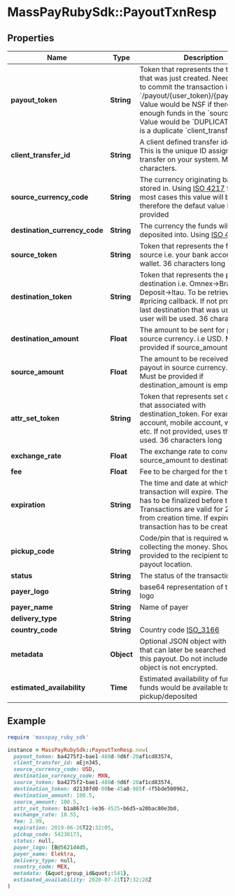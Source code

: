 # MassPayRubySdk::PayoutTxnResp

## Properties

| Name | Type | Description | Notes |
| ---- | ---- | ----------- | ----- |
| **payout_token** | **String** | Token that represents the transaction that was just created. Need to be used to commit the transaction in &#x60;/payout/{user_token}/{payout_token}&#x60;. Value would be NSF if there are not enough funds in the &#x60;source_token&#x60;. Value would be &#x60;DUPLICATE&#x60; if there is a duplicate &#x60;client_transfer_id&#x60;. |  |
| **client_transfer_id** | **String** | A client defined transfer identifier. This is the unique ID assigned to the transfer on your system. Max 50 characters. |  |
| **source_currency_code** | **String** | The currency originating balance is stored in. Using [ISO 4217](https://en.wikipedia.org/wiki/ISO_4217) format. In most cases this value will be USD, and therefore the defaut value if none is provided |  |
| **destination_currency_code** | **String** | The currency the funds will be deposited into. Using [ISO 4217](https://en.wikipedia.org/wiki/ISO_4217) format |  |
| **source_token** | **String** | Token that represents the funding source i.e. your bank account, user&#39;s wallet. 36 characters long |  |
| **destination_token** | **String** | Token that represents the payout destination i.e. Omnex-&gt;Brazil-&gt;Bank Deposit-&gt;Itau. To be retrieved from the #pricing callback. If not provided, the last destination that was used for this user will be used. 36 characters long |  |
| **destination_amount** | **Float** | The amount to be sent for payout in source currency. i.e USD. Must be provided if source_amount is empty |  |
| **source_amount** | **Float** | The amount to be received by the payout in source currency. i.e USD. Must be provided if destination_amount is empty |  |
| **attr_set_token** | **String** | Token that represents set of attributes that associated with destination_token. For example, bank account, mobile account, wallet id, etc. If not provided, uses the last one used. 36 characters long |  |
| **exchange_rate** | **Float** | The exchange rate to convert source_amount to destination_amount |  |
| **fee** | **Float** | Fee to be charged for the transaction |  |
| **expiration** | **String** | The time and date at which the transaction will expire. The transaction has to be finalized before this time. Transactions are valid for 2 minutes from creation time. If expired, a new transaction has to be created. |  |
| **pickup_code** | **String** | Code/pin that is required when collecting the money. Should be provided to the recipient to present to payout location. |  |
| **status** | **String** | The status of the transaction |  |
| **payer_logo** | **String** | base64 representation of the payer logo | [optional] |
| **payer_name** | **String** | Name of payer | [optional] |
| **delivery_type** | **String** |  | [optional] |
| **country_code** | **String** | Country code [ISO_3166](https://en.wikipedia.org/wiki/ISO_3166-1_alpha-3) | [optional] |
| **metadata** | **Object** | Optional JSON object with attributes that can later be searched to locate this payout. Do not include PII as this object is not encrypted. | [optional] |
| **estimated_availability** | **Time** | Estimated availability of funds. When funds would be available to pickup/deposited |  |

## Example

```ruby
require 'masspay_ruby_sdk'

instance = MassPayRubySdk::PayoutTxnResp.new(
  payout_token: ba4275f2-bae1-488d-9d6f-20af1cd83574,
  client_transfer_id: aEjn345,
  source_currency_code: USD,
  destination_currency_code: MXN,
  source_token: ba4275f2-bae1-488d-9d6f-20af1cd83574,
  destination_token: d2138fd0-00be-45a8-985f-4f5bde500962,
  destination_amount: 100.5,
  source_amount: 100.5,
  attr_set_token: b1a867c1-6e36-4525-b6d5-a20bac80e3b0,
  exchange_rate: 18.55,
  fee: 2.99,
  expiration: 2019-06-26T22:32:05,
  pickup_code: 54238173,
  status: null,
  payer_logo: [B@5621d4d5,
  payer_name: Elektra,
  delivery_type: null,
  country_code: MEX,
  metadata: {&quot;group_id&quot;:541},
  estimated_availability: 2020-07-21T17:32:28Z
)
```

